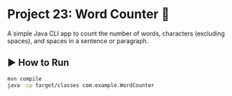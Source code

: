 # Project 23: Word Counter 📝

A simple Java CLI app to count the number of words, characters (excluding spaces), and spaces in a sentence or paragraph.

## ▶️ How to Run

```bash
mvn compile
java -cp target/classes com.example.WordCounter